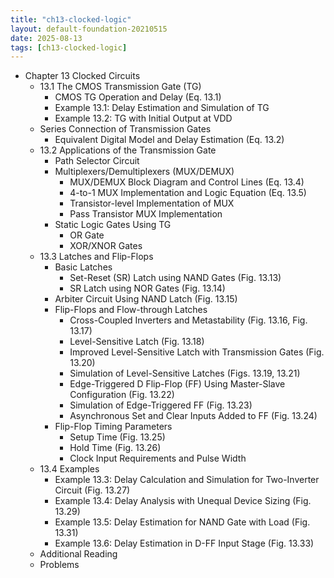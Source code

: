 ```yaml
---
title: "ch13-clocked-logic"
layout: default-foundation-20210515
date: 2025-08-13
tags: [ch13-clocked-logic]
---
```


- Chapter 13 Clocked Circuits  
  - 13.1 The CMOS Transmission Gate (TG)  
    - CMOS TG Operation and Delay (Eq. 13.1)  
    - Example 13.1: Delay Estimation and Simulation of TG  
    - Example 13.2: TG with Initial Output at VDD  
  - Series Connection of Transmission Gates  
    - Equivalent Digital Model and Delay Estimation (Eq. 13.2)  
  - 13.2 Applications of the Transmission Gate  
    - Path Selector Circuit  
    - Multiplexers/Demultiplexers (MUX/DEMUX)  
      - MUX/DEMUX Block Diagram and Control Lines (Eq. 13.4)  
      - 4-to-1 MUX Implementation and Logic Equation (Eq. 13.5)  
      - Transistor-level Implementation of MUX  
      - Pass Transistor MUX Implementation  
    - Static Logic Gates Using TG  
      - OR Gate  
      - XOR/XNOR Gates  
  - 13.3 Latches and Flip-Flops  
    - Basic Latches  
      - Set-Reset (SR) Latch using NAND Gates (Fig. 13.13)  
      - SR Latch using NOR Gates (Fig. 13.14)  
    - Arbiter Circuit Using NAND Latch (Fig. 13.15)  
    - Flip-Flops and Flow-through Latches  
      - Cross-Coupled Inverters and Metastability (Fig. 13.16, Fig. 13.17)  
      - Level-Sensitive Latch (Fig. 13.18)  
      - Improved Level-Sensitive Latch with Transmission Gates (Fig. 13.20)  
      - Simulation of Level-Sensitive Latches (Figs. 13.19, 13.21)  
      - Edge-Triggered D Flip-Flop (FF) Using Master-Slave Configuration (Fig. 13.22)  
      - Simulation of Edge-Triggered FF (Fig. 13.23)  
      - Asynchronous Set and Clear Inputs Added to FF (Fig. 13.24)  
    - Flip-Flop Timing Parameters  
      - Setup Time (Fig. 13.25)  
      - Hold Time (Fig. 13.26)  
      - Clock Input Requirements and Pulse Width  
  - 13.4 Examples  
    - Example 13.3: Delay Calculation and Simulation for Two-Inverter Circuit (Fig. 13.27)  
    - Example 13.4: Delay Analysis with Unequal Device Sizing (Fig. 13.29)  
    - Example 13.5: Delay Estimation for NAND Gate with Load (Fig. 13.31)  
    - Example 13.6: Delay Estimation in D-FF Input Stage (Fig. 13.33)  
  - Additional Reading  
  - Problems
